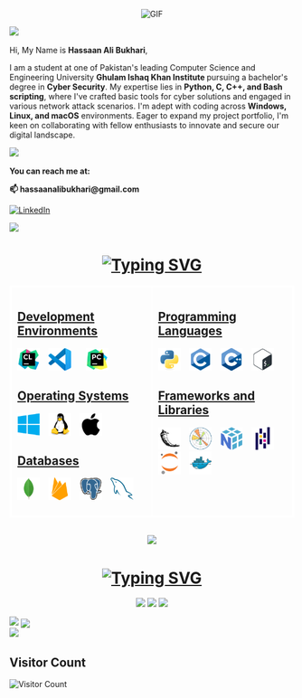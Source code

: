 <p align="center">
    <img height="400" width="750" alt="GIF" src="https://i.giphy.com/6OrCT1jVbonHG.webp"/>
</p>

<img src="https://user-images.githubusercontent.com/73097560/115834477-dbab4500-a447-11eb-908a-139a6edaec5c.gif">

Hi, My Name is <strong>Hassaan Ali Bukhari</strong>,

I am a student at one of Pakistan's leading Computer Science and Engineering University <strong> Ghulam Ishaq Khan Institute </strong> pursuing a bachelor's degree in <strong>Cyber Security</strong>. My expertise lies in <strong>Python, C, C++, and Bash scripting</strong>, where I've crafted basic tools for cyber solutions and engaged in various network attack scenarios. I'm adept with coding across <strong>Windows, Linux, and macOS</strong> environments. Eager to expand my project portfolio, I'm keen on collaborating with fellow enthusiasts to innovate and secure our digital landscape.


<img src="https://user-images.githubusercontent.com/73097560/115834477-dbab4500-a447-11eb-908a-139a6edaec5c.gif">

<strong> You can reach me at: </strong>
<p> <strong>📫 hassaanalibukhari@gmail.com </strong> </p>

[![LinkedIn](https://img.shields.io/badge/LinkedIn-%230077B5.svg?logo=linkedin&logoColor=white)](https://linkedin.com/in/hassaan-ali-bukhari)

<img src="https://user-images.githubusercontent.com/73097560/115834477-dbab4500-a447-11eb-908a-139a6edaec5c.gif">

# <div align="center"><strong>[![Typing SVG](https://readme-typing-svg.herokuapp.com?font=Fira+Code&size=41&width=800&height=60&lines=My+Development+Stack&center=true&vCenter=true&color=00AEEF)](https://git.io/typing-svg)</strong></div>

<div align="center">
  <table style="border: 2px solid white; border-collapse: collapse;">
    <tr>
      <td valign="top" width="50%" style="border: 2px solid white; padding: 10px;">

## <u>Development Environments</u>
<img src="https://raw.githubusercontent.com/devicons/devicon/master/icons/clion/clion-original.svg" alt="CLion" width="40px" />&nbsp;&nbsp;&nbsp;
<img src="https://raw.githubusercontent.com/devicons/devicon/master/icons/vscode/vscode-original.svg" alt="VSCode" width="40px" />&nbsp;&nbsp;&nbsp;&nbsp;&nbsp;&nbsp;
<img src="https://raw.githubusercontent.com/devicons/devicon/master/icons/pycharm/pycharm-original.svg" alt="PyCharm" width="40px" />

## <u>Operating Systems</u>
<img src="https://raw.githubusercontent.com/devicons/devicon/master/icons/windows8/windows8-original.svg" alt="Windows" width="40px" />&nbsp;&nbsp;&nbsp;
<img src="https://raw.githubusercontent.com/devicons/devicon/master/icons/linux/linux-original.svg" alt="Kali Linux" width="40px" />&nbsp;&nbsp;&nbsp;
<img src="https://raw.githubusercontent.com/devicons/devicon/master/icons/apple/apple-original.svg" alt="macOS" width="40px" />

## <u>Databases</u>
<img src="https://raw.githubusercontent.com/devicons/devicon/master/icons/mongodb/mongodb-original.svg" alt="MongoDB" width="40px" />&nbsp;&nbsp;&nbsp;
<img src="https://raw.githubusercontent.com/devicons/devicon/master/icons/firebase/firebase-plain.svg" alt="Firebase" width="40px" />&nbsp;&nbsp;&nbsp;
<img src="https://raw.githubusercontent.com/devicons/devicon/master/icons/postgresql/postgresql-original.svg" alt="PostgreSQL" width="40px" />&nbsp;&nbsp;&nbsp;
<img src="https://raw.githubusercontent.com/devicons/devicon/master/icons/mysql/mysql-original.svg" alt="MySQL" width="40px" />


</td>
<td valign="top" width="50%" style="border: 2px solid white; padding: 10px;">

## <u>Programming Languages</u>
<img src="https://raw.githubusercontent.com/devicons/devicon/master/icons/python/python-original.svg" alt="Python" width="40px" />&nbsp;&nbsp;&nbsp;
<img src="https://raw.githubusercontent.com/devicons/devicon/master/icons/c/c-original.svg" alt="C" width="40px" />&nbsp;&nbsp;&nbsp;
<img src="https://raw.githubusercontent.com/devicons/devicon/master/icons/cplusplus/cplusplus-original.svg" alt="C++" width="40px" />&nbsp;&nbsp;&nbsp;
<img src="https://raw.githubusercontent.com/devicons/devicon/master/icons/bash/bash-original.svg" alt="Bash" width="40px" />

## <u>Frameworks and Libraries</u>
<img src="https://raw.githubusercontent.com/devicons/devicon/master/icons/flask/flask-original.svg" alt="Flask" width="40px" />&nbsp;&nbsp;&nbsp;
<img src="https://raw.githubusercontent.com/devicons/devicon/master/icons/matplotlib/matplotlib-original.svg" alt="Matplotlib" width="40px" />&nbsp;&nbsp;&nbsp;
<img src="https://raw.githubusercontent.com/devicons/devicon/master/icons/numpy/numpy-original.svg" alt="NumPy" width="40px" />&nbsp;&nbsp;&nbsp;
<img src="https://raw.githubusercontent.com/devicons/devicon/master/icons/pandas/pandas-original.svg" alt="Pandas" width="40px" />&nbsp;&nbsp;&nbsp;
<img src="https://raw.githubusercontent.com/devicons/devicon/master/icons/jupyter/jupyter-original.svg" alt="Jupyter Notebook" width="40px" />&nbsp;&nbsp;&nbsp;
<img src="https://raw.githubusercontent.com/devicons/devicon/master/icons/docker/docker-original.svg" alt="Docker" width="40px" />

</td>
    </tr>
  </table>
</div>

<div align="center">
    <br>
    <img src="https://user-images.githubusercontent.com/73097560/115834477-dbab4500-a447-11eb-908a-139a6edaec5c.gif">

# <div align="center"><strong>[![Typing SVG](https://readme-typing-svg.herokuapp.com?font=Fira+Code&size=41&width=800&height=60&lines=Statistics&center=true&vCenter=true&color=DA70D6)](https://git.io/typing-svg)</strong></div>
    
   [![](https://github-readme-stats.vercel.app/api?username=B3TA-BLOCKER&theme=radical&hide_border=false&include_all_commits=false&count_private=false)](https://github.com/B3TA-BLOCKER)
 [![](https://denvercoder1-github-readme-stats.vercel.app/api/top-langs/?username=B3TA-BLOCKER&langs_count=8&layout=compact&theme=radical&hide_border=false)](https://github.com/alsiam)
  [![](https://github-readme-streak-stats.herokuapp.com/?user=B3TA-BLOCKER&theme=radical&hide_border=false)](https://github.com/B3TA-BLOCKER)
</div>

<img src="https://user-images.githubusercontent.com/73097560/115834477-dbab4500-a447-11eb-908a-139a6edaec5c.gif">
<img align="center" src="https://github-readme-activity-graph.vercel.app/graph?username=B3TA-BLOCKER&bg_color=151515&color=9b59b6&line=9b59b6&point=ffffff&area=true&hide_border=true" />
<br>
<img src="https://user-images.githubusercontent.com/73097560/115834477-dbab4500-a447-11eb-908a-139a6edaec5c.gif">

## Visitor Count
![Visitor Count](https://profile-counter.glitch.me/B3TA-BLOCKER/count.svg)

